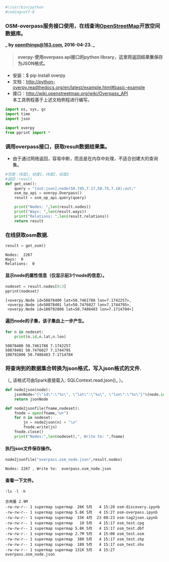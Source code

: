 

```python
#!/usr/bin/python
#coding=utf-8
```

### OSM-overpass服务接口使用，在线查询[OpenStreetMap](http:www.openstreetmap.org)开放空间数据库。
**_ by [openthings@163.com](http://my.oschina.net/u/2306127/blog), 2016-04-23. _**  
>#### overpy-使用overpass api接口的python library，这里将返回结果集保存为JSON格式。  
* 安装：$ pip install overpy
* 文档：http://python-overpy.readthedocs.org/en/latest/example.html#basic-example  
* 接口：http://wiki.openstreetmap.org/wiki/Overpass_API  
本工具例程基于上述文档例程进行编写。 


```python
import os, sys, gc
import time
import json

import overpy
from pprint import *
```

### 调用overpass接口，获取result数据结果集。
* 由于通过网络返回，容易中断，而且是在内存中处理，不适合创建大的查询集。


```python
#范围：纬度1，经度1，纬度2，经度2
#返回：result
def get_osm():
    query = "[out:json];node(50.745,7.17,50.75,7.18);out;"
    osm_op_api = overpy.Overpass()
    result = osm_op_api.query(query)

    print("Nodes: ",len(result.nodes))
    print("Ways: ",len(result.ways))
    print("Relations: ",len(result.relations))
    return result
```

### 在线获取osm数据.


```python
result = get_osm()
```

    Nodes:  2267
    Ways:  0
    Relations:  0


#### 显示node的属性信息（仅显示前3个node的信息）。


```python
nodeset = result.nodes[0:3]
pprint(nodeset)
```

    [<overpy.Node id=50878400 lat=50.7461788 lon=7.1742257>,
     <overpy.Node id=50878401 lat=50.7476027 lon=7.1744795>,
     <overpy.Node id=100792806 lat=50.7486483 lon=7.1714704>]


#### 遍历node的子集，该子集由上一步产生。


```python
for n in nodeset:
    print(n.id,n.lat,n.lon)
```

    50878400 50.7461788 7.1742257
    50878401 50.7476027 7.1744795
    100792806 50.7486483 7.1714704


### 将查询到的数据集合转换为json格式，写入json格式的文件.
（_ 该格式可由Spark直接载入: SQLContext.read.json()_ ）。


```python
def node2json(node):
    jsonNode="{\"id\":\"%s\", \"lat\":\"%s\", \"lon\":\"%s\"}"%(node.id,node.lat,node.lon)
    return jsonNode

def node2jsonfile(fname,nodeset):
    fnode = open(fname,"w+")
    for n in nodeset:
        jn = node2json(n) + "\n"
        fnode.write(jn)
    fnode.close()
    print("Nodes:",len(nodeset),", Write to: ",fname)
```

#### 执行json文件保存操作。


```python
node2jsonfile("overpass.osm_node.json",result.nodes)    
```

    Nodes: 2267 , Write to:  overpass.osm_node.json


#### 查看一下文件。


```python
!ls -l -h
```

    总用量 2.9M
    -rw-rw-r-- 1 supermap supermap  26K 5月   4 15:20 osm-discovery.ipynb
    -rw-rw-r-- 1 supermap supermap 5.6K 5月   4 15:27 osm-overpass.ipynb
    -rw-rw-r-- 1 supermap supermap  15K 4月  23 08:23 osm-tag2json.ipynb
    -rw-rw-r-- 1 supermap supermap   10 5月   4 15:17 osm_test.cpg
    -rw-rw-r-- 1 supermap supermap 5.8K 5月   4 15:17 osm_test.dbf
    -rw-rw-r-- 1 supermap supermap 2.7M 5月   4 15:00 osm_test.osm
    -rw-rw-r-- 1 supermap supermap  380 5月   4 15:17 osm_test.shp
    -rw-rw-r-- 1 supermap supermap  180 5月   4 15:17 osm_test.shx
    -rw-rw-r-- 1 supermap supermap 131K 5月   4 15:27 overpass.osm_node.json



```python

```
